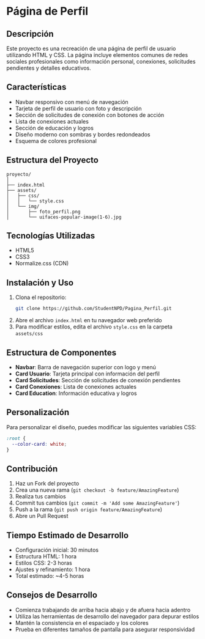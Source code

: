# Página de Perfil

## Descripción

Este proyecto es una recreación de una página de perfil de usuario utilizando HTML y CSS. La página incluye elementos comunes de redes sociales profesionales como información personal, conexiones, solicitudes pendientes y detalles educativos.

## Características

- Navbar responsivo con menú de navegación
- Tarjeta de perfil de usuario con foto y descripción
- Sección de solicitudes de conexión con botones de acción
- Lista de conexiones actuales
- Sección de educación y logros
- Diseño moderno con sombras y bordes redondeados
- Esquema de colores profesional

## Estructura del Proyecto

```
proyecto/
│
├── index.html
├── assets/
│   ├── css/
│   │   └── style.css
│   └── img/
│       ├── foto_perfil.png
│       └── uifaces-popular-image(1-6).jpg
```

## Tecnologías Utilizadas

- HTML5
- CSS3
- Normalize.css (CDN)

## Instalación y Uso

1. Clona el repositorio:
   ```bash
   git clone https://github.com/StudentNPD/Pagina_Perfil.git
   ```
2. Abre el archivo `index.html` en tu navegador web preferido
3. Para modificar estilos, edita el archivo `style.css` en la carpeta `assets/css`

## Estructura de Componentes

- **Navbar**: Barra de navegación superior con logo y menú
- **Card Usuario**: Tarjeta principal con información del perfil
- **Card Solicitudes**: Sección de solicitudes de conexión pendientes
- **Card Conexiones**: Lista de conexiones actuales
- **Card Education**: Información educativa y logros

## Personalización

Para personalizar el diseño, puedes modificar las siguientes variables CSS:

```css
:root {
  --color-card: white;
}
```

## Contribución

1. Haz un Fork del proyecto
2. Crea una nueva rama (`git checkout -b feature/AmazingFeature`)
3. Realiza tus cambios
4. Commit tus cambios (`git commit -m 'Add some AmazingFeature'`)
5. Push a la rama (`git push origin feature/AmazingFeature`)
6. Abre un Pull Request

## Tiempo Estimado de Desarrollo

- Configuración inicial: 30 minutos
- Estructura HTML: 1 hora
- Estilos CSS: 2-3 horas
- Ajustes y refinamiento: 1 hora
- Total estimado: ~4-5 horas

## Consejos de Desarrollo

- Comienza trabajando de arriba hacia abajo y de afuera hacia adentro
- Utiliza las herramientas de desarrollo del navegador para depurar estilos
- Mantén la consistencia en el espaciado y los colores
- Prueba en diferentes tamaños de pantalla para asegurar responsividad
